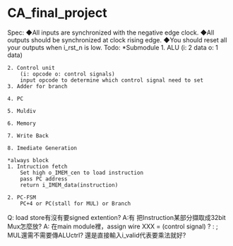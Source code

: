 # CA_final_project
Spec: 
    ◆All inputs are synchronized with the negative edge clock.
    ◆All outputs should be synchronized at clock rising edge.
    ◆You should reset all your outputs when i_rst_n is low.
Todo:
    *Submodule
    1. ALU
        (i: 2 data o: 1 data)
        
    2. Control unit
        (i: opcode o: control signals)
        input opcode to determine which control signal need to set
    3. Adder for branch

    4. PC

    5. Muldiv

    6. Memory

    7. Write Back

    8. Imediate Generation
    
    *always block
    1. Intruction fetch
        Set high o_IMEM_cen to load instruction
        pass PC address
        return i_IMEM_data(instruction)

    2. PC-FSM
        PC+4 or PC(stall for MUL) or Branch
    
    

Q:
    load store有沒有要signed extention? A:有 把Instruction某部分擷取成32bit
    Mux怎麼放? A: 在main module裡，assign wire XXX = (control signal) ? : ;
    MUL還需不需要傳ALUctrl? 還是直接輸入i_valid代表要乘法就好?